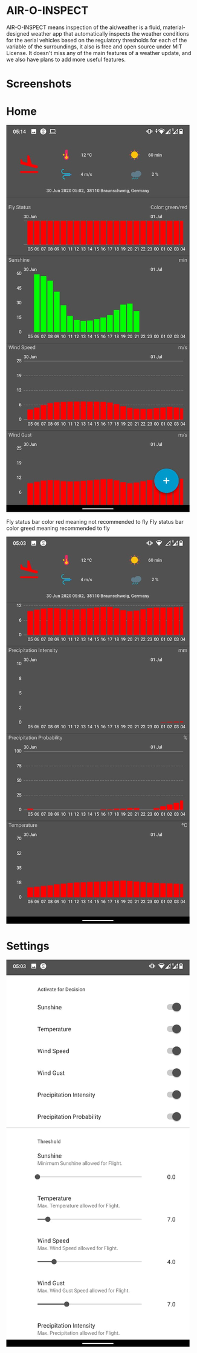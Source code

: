 # AIR-O-INSPECT

AIR-O-INSPECT means inspection of the air/weather is a fluid, material-designed weather app that automatically inspects the weather conditions for the aerial vehicles based on the regulatory thresholds for each of the variable of the surroundings, it also is free and open source under MIT License. It doesn't miss any of the main features of a weather update, and we also have plans to add more useful features.

# Screenshots

# Home

![alt text](https://github.com/abhishekkulhary/airoinspect/blob/master/Home.jpeg?raw=true)

Fly status bar color red meaning not recommended to fly
Fly status bar color greed meaning recommended to fly

![alt text](https://github.com/abhishekkulhary/airoinspect/blob/master/Home_1.jpeg?raw=true)


# Settings

![alt text](https://github.com/abhishekkulhary/airoinspect/blob/master/Settings.jpeg?raw=true)
